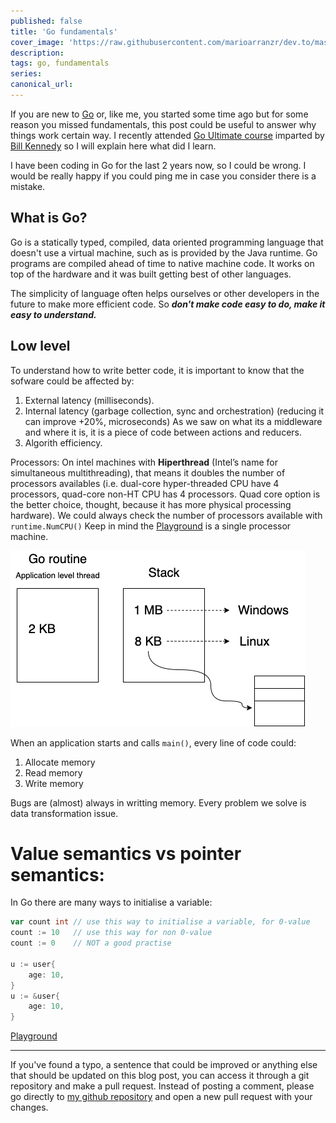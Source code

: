 ```yaml
---
published: false
title: 'Go fundamentals'
cover_image: 'https://raw.githubusercontent.com/marioarranzr/dev.to/master/blog-posts/go-fundamentals/assets/your-asset.png'
description:
tags: go, fundamentals
series:
canonical_url:
---
```


If you are new to [Go](https://golang.org/) or, like me, you started some time ago but for some reason you missed fundamentals, this post could be useful to answer why things work certain way. I recently attended [Go Ultimate course](https://www.ardanlabs.com/ultimate-go) imparted by [Bill Kennedy](https://twitter.com/goinggodotnet) so I will explain here what did I learn.

I have been coding in Go for the last 2 years now, so I could be wrong. I would be really happy if you could ping me in case you consider there is a mistake.

## What is Go?

Go is a statically typed, compiled, data oriented programming language that doesn't use a virtual machine, such as is provided by the Java runtime. Go programs are compiled ahead of time to native machine code. It works on top of the hardware and it was built getting best of other languages.

The simplicity of language often helps ourselves or other developers in the future to make more efficient code. So ***don't make code easy to do, make it easy to understand.***

## Low level

To understand how to write better code, it is important to know that the sofware could be affected by:
1. External latency (milliseconds).
2. Internal latency (garbage collection, sync and orchestration) (reducing it can improve +20%, microseconds)
As we saw on what its a middleware and where it is, it is a piece of code between actions and reducers.
3. Algorith efficiency.

Processors: On intel machines with **Hiperthread** (Intel’s name for simultaneous multithreading), that means it doubles the number of processors availables (i.e. dual-core hyper-threaded CPU have 4 processors, quad-core non-HT CPU has 4 processors. Quad core option is the better choice, thought, because it has more physical processing hardware).
We could always check the number of processors available with `runtime.NumCPU()`
Keep in mind the [Playground](https://play.golang.org/) is a single processor machine.

![Stack memory](https://raw.githubusercontent.com/marioarranzr/dev.to/master/blog-posts/go-fundamentals/assets/stack.png)

When an application starts and calls `main()`, every line of code could:
1. Allocate memory
2. Read memory
3. Write memory

Bugs are (almost) always in writting memory. Every problem we solve is data transformation issue.

# Value semantics vs pointer semantics:

In Go there are many ways to initialise a variable:

```go
var count int // use this way to initialise a variable, for 0-value
count := 10   // use this way for non 0-value
count := 0    // NOT a good practise

u := user{
    age: 10,
}
u := &user{
    age: 10,
}
```
[Playground](https://play.golang.org/p/CGPNOtdDWp0)



---

If you've found a typo, a sentence that could be improved or anything else that should be updated on this blog post, you can access it through a git repository and make a pull request. Instead of posting a comment, please go directly to [my github repository](https://github.com/marioarranzr/dev.to) and open a new pull request with your changes.